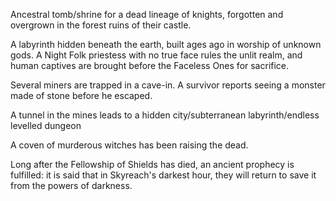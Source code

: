 Ancestral tomb/shrine for a dead lineage of knights, forgotten and overgrown in the forest ruins of their castle.

A labyrinth hidden beneath the earth, built ages ago in worship of unknown gods. A Night Folk priestess with no true face rules the unlit realm, and human captives are brought before the Faceless Ones for sacrifice.

Several miners are trapped in a cave-in. A survivor reports seeing a monster made of stone before he escaped.

A tunnel in the mines leads to a hidden city/subterranean labyrinth/endless levelled dungeon

A coven of murderous witches has been raising the dead.

Long after the Fellowship of Shields has died, an ancient prophecy is fulfilled: it is said that in Skyreach's darkest hour, they will return to save it from the powers of darkness.